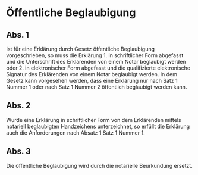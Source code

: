 # Öffentliche Beglaubigung



## Abs. 1

 Ist für eine Erklärung durch Gesetz öffentliche Beglaubigung vorgeschrieben, so muss die Erklärung  1.
 in schriftlicher Form abgefasst und die Unterschrift des Erklärenden von einem Notar beglaubigt werden oder
 2.
 in elektronischer Form abgefasst und die qualifizierte elektronische Signatur des Erklärenden von einem Notar beglaubigt werden.
In dem Gesetz kann vorgesehen werden, dass eine Erklärung nur nach Satz 1 Nummer 1 oder nach Satz 1 Nummer 2 öffentlich beglaubigt werden kann.

## Abs. 2

 Wurde eine Erklärung in schriftlicher Form von dem Erklärenden mittels notariell beglaubigten Handzeichens unterzeichnet, so erfüllt die Erklärung auch die Anforderungen nach Absatz 1 Satz 1 Nummer 1.

## Abs. 3

 Die öffentliche Beglaubigung wird durch die notarielle Beurkundung ersetzt. 

